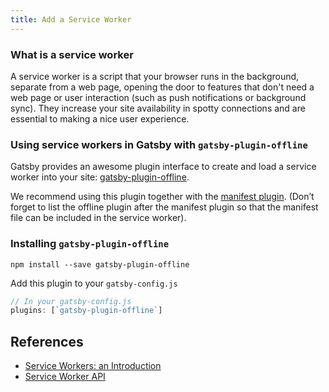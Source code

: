 ```yaml
---
title: Add a Service Worker
---
```


### What is a service worker

A service worker is a script that your browser runs in the background, separate from a web page, opening the door to features that don't need a web page or user interaction (such as push notifications or background sync). They increase your site availability in spotty connections and are essential to making a nice user experience.

### Using service workers in Gatsby with `gatsby-plugin-offline`

Gatsby provides an awesome plugin interface to create and load a service worker into your site: [gatsby-plugin-offline](https://www.npmjs.com/package/gatsby-plugin-offline).

We recommend using this plugin together with the [manifest plugin](https://www.npmjs.com/package/gatsby-plugin-manifest). (Don’t forget to list the offline plugin after the manifest plugin so that the manifest file can be included in the service worker).

### Installing `gatsby-plugin-offline`

`npm install --save gatsby-plugin-offline`

Add this plugin to your `gatsby-config.js`

```javascript
// In your gatsby-config.js
plugins: [`gatsby-plugin-offline`]
```

## References

- [Service Workers: an Introduction](https://developers.google.com/web/fundamentals/primers/service-workers/)
- [Service Worker API](https://developer.mozilla.org/en-US/docs/Web/API/Service_Worker_API)

